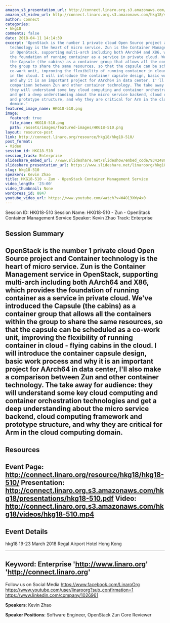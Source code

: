 ```yaml
---
amazon_s3_presentation_url: http://connect.linaro.org.s3.amazonaws.com/hkg18/presentations/hkg18-510.pdf
amazon_s3_video_url: http://connect.linaro.org.s3.amazonaws.com/hkg18/videos/hkg18-510.mp4
author: connect
categories:
- hkg18
comments: false
date: 2018-04-11 14:14:39
excerpt: 'OpenStack is the number 1 private cloud Open Source project and Container
  technology is the heart of micro service. Zun is the Container Management service
  in OpenStack, supporting multi-arch including both AArch64 and X86, which provides
  the foundation of running container as a service in private cloud. We''ve introduced
  the Capsule (the cabins) as a container group that allows all the containers within
  the group to share the same resources, so that the capsule can be scheduled as a
  co-work unit, improving the flexibility of running container in cloud - flying cabins
  in the cloud. I will introduce the container capsule design, basic work process
  and why it is an important project for AArch64 in data center, I''ll also make a
  comparison between Zun and other container technology. The take away for audience:
  they will understand some key cloud computing and container orchestration technologies
  and get a deep understanding about the micro service backend, cloud computing framework
  and prototype structure, and why they are critical for Arm in the cloud computing
  domain.'
featured_image_name: HKG18-510.png
image:
  featured: true
  file_name: HKG18-510.png
  path: /assets/images/featured-images/HKG18-510.png
layout: resource-post
link: http://connect.linaro.org/resource/hkg18/hkg18-510/
post_format:
- Video
session_id: HKG18-510
session_track: Enterprise
slideshare_embed_url: //www.slideshare.net/slideshow/embed_code/93424899
slideshare_presentation_url: https://www.slideshare.net/linaroorg/hkg18510-zun-openstack-containers-management-service
slug: hkg18-510
speakers: Kevin Zhao
title: HKG18-510 - Zun - OpenStack Container Management Service
video_length: '23:00'
video_thumbnail: None
wordpress_id: 8847
youtube_video_url: https://www.youtube.com/watch?v=W4O13XWy4x0
---
```


Session ID: HKG18-510
Session Name: HKG18-510 - Zun - OpenStack Container Management Service
Speaker: Kevin Zhao
Track: Enterprise


## Session Summary
OpenStack is the number 1 private cloud Open Source project and Container technology is the heart of micro service. Zun is the Container Management service in OpenStack, supporting multi-arch including both AArch64 and X86, which provides the foundation of running container as a service in private cloud. We've introduced the Capsule (the cabins) as a container group that allows all the containers within the group to share the same resources, so that the capsule can be scheduled as a co-work unit, improving the flexibility of running container in cloud - flying cabins in the cloud. I will introduce the container capsule design, basic work process and why it is an important project for AArch64 in data center, I'll also make a comparison between Zun and other container technology. The take away for audience: they will understand some key cloud computing and container orchestration technologies and get a deep understanding about the micro service backend, cloud computing framework and prototype structure, and why they are critical for Arm in the cloud computing domain.
---------------------------------------------------
## Resources
Event Page: http://connect.linaro.org/resource/hkg18/hkg18-510/
Presentation: http://connect.linaro.org.s3.amazonaws.com/hkg18/presentations/hkg18-510.pdf
Video: http://connect.linaro.org.s3.amazonaws.com/hkg18/videos/hkg18-510.mp4
 ---------------------------------------------------
## Event Details
hkg18
19-23 March 2018 
Regal Airport Hotel Hong Kong

---------------------------------------------------
Keyword: Enterprise
'http://www.linaro.org'
'http://connect.linaro.org'
---------------------------------------------------
Follow us on Social Media
https://www.facebook.com/LinaroOrg
https://www.youtube.com/user/linaroorg?sub_confirmation=1
https://www.linkedin.com/company/1026961

**Speakers**: Kevin Zhao

**Speaker Positions**: Software Engineer, OpenStack Zun Core Reviewer